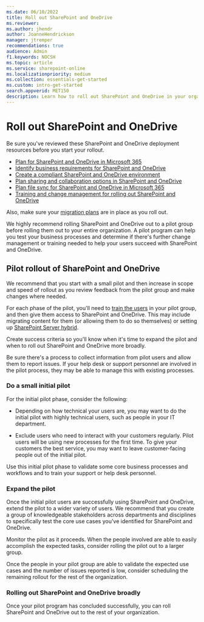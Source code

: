 ```yaml
---
ms.date: 06/10/2022
title: Roll out SharePoint and OneDrive
ms.reviewer: 
ms.author: jhendr
author: JoanneHendrickson
manager: jtremper
recommendations: true
audience: Admin
f1.keywords: NOCSH
ms.topic: article
ms.service: sharepoint-online
ms.localizationpriority: medium
ms.collection: essentials-get-started
ms.custom: intro-get-started
search.appverid: MET150
description: Learn how to roll out SharePoint and OneDrive in your organization, including how to set up a pilot program.
---
```


# Roll out SharePoint and OneDrive

Be sure you've reviewed these SharePoint and OneDrive deployment resources before you start your rollout.

- [Plan for SharePoint and OneDrive in Microsoft 365](plan-for-sharepoint-onedrive.md)
- [Identify business requirements for SharePoint and OneDrive](business-requirements.md)
- [Create a compliant SharePoint and OneDrive environment](compliant-environment.md)
- [Plan sharing and collaboration options in SharePoint and OneDrive](collaboration-options.md)
- [Plan file sync for SharePoint and OneDrive in Microsoft 365](plan-file-sync.md)
- [Training and change management for rolling out SharePoint and OneDrive](training-change-management.md)

Also, make sure your [migration plans](plan-rollout-migration.md) are in place as you roll out.

We highly recommend rolling SharePoint and OneDrive out to a pilot group before rolling them out to your entire organization. A pilot program can help you test your business processes and determine if there's further change management or training needed to help your users succeed with SharePoint and OneDrive.

## Pilot rollout of SharePoint and OneDrive

We recommend that you start with a small pilot and then increase in scope and speed of rollout as you review feedback from the pilot group and make changes where needed.

For each phase of the pilot, you'll need to [train the users](training-change-management.md) in your pilot group, and then give them access to SharePoint and OneDrive. This may include migrating content for them (or allowing them to do so themselves) or setting up [SharePoint Server hybrid](hybrid.md).

Create success criteria so you'll know when it's time to expand the pilot and when to roll out SharePoint and OneDrive more broadly.

Be sure there's a process to collect information from pilot users and allow them to report issues. If your help desk or support personnel are involved in the pilot process, they may be able to manage this with existing processes.

### Do a small initial pilot

For the initial pilot phase, consider the following:

- Depending on how technical your users are, you may want to do the initial pilot with highly technical users, such as people in your IT department. 

- Exclude users who need to interact with your customers regularly. Pilot users will be using new processes for the first time. To give your customers the best service, you may want to leave customer-facing people out of the initial pilot. 

Use this initial pilot phase to validate some core business processes and workflows and to train your support or help desk personnel.

### Expand the pilot

Once the initial pilot users are successfully using SharePoint and OneDrive, extend the pilot to a wider variety of users. We recommend that you create a group of knowledgeable stakeholders across departments and disciplines to specifically test the core use cases you've identified for SharePoint and OneDrive.

Monitor the pilot as it proceeds. When the people involved are able to easily accomplish the expected tasks, consider rolling the pilot out to a larger group.

Once the people in your pilot group are able to validate the expected use cases and the number of issues reported is low, consider scheduling the remaining rollout for the rest of the organization.

### Rolling out SharePoint and OneDrive broadly

Once your pilot program has concluded successfully, you can roll SharePoint and OneDrive out to the rest of your organization.







